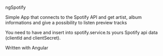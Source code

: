 ngSpotify

Simple App that connects to the Spotify API and get artist, album informations and give a possibility to listen preview tracks

You need to have and insert into spotify.service.ts yours Spotify api data (clientId and clientSecret).

Written with Angular
